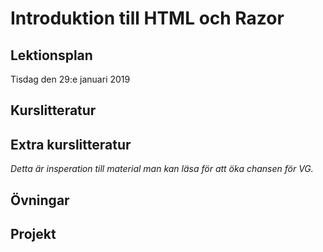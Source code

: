 # Introduktion till HTML och Razor
## Lektionsplan
Tisdag den 29:e januari 2019


## Kurslitteratur
## Extra kurslitteratur
*Detta är insperation till material man kan läsa för att öka chansen för VG.*
## Övningar
## Projekt